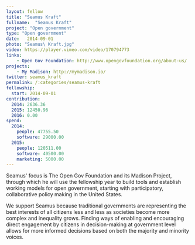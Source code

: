 ```yaml
---
layout: fellow 
title: "Seamus Kraft"
fullname:  "Seamus Kraft"
project: "Open government"
type: "Open government"
date:   2014-09-01
photo: "Seamus\ Kraft.jpg"
video: https://player.vimeo.com/video/170794773
links: 
    - Open Gov Foundation: http://www.opengovfoundation.org/about-us/
projects:
    - My Madison: http://mymadison.io/
twitter: seamus_kraft
permalink: /:categories/seamus-kraft
fellowship:
  start: 2014-09-01
contribution:
  2014: 2636.36
  2015: 12450.96
  2016: 0.00
spend:
  2014:
    people: 47755.50
    software: 29000.00
  2015:
    people: 120511.00
    software: 40500.00
    marketing: 5000.00
---
```


Seamus' focus is The Open Gov Foundation and its Madison Project, through which he will use the fellowship year to build tools and establish working models for open government, starting with participatory, collaborative policy making in the United States.

We support Seamus because traditional governments are representing the best interests of all citizens less and less as societies become more complex and inequality grows. Finding ways of enabling and encouraging direct engagement by citizens in decision-making at government level allows for more informed decisions based on both the majority and minority voices.

